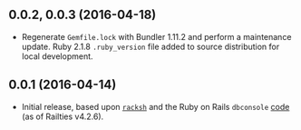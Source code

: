 ## 0.0.2, 0.0.3 (2016-04-18)

* Regenerate `Gemfile.lock` with Bundler 1.11.2 and perform a maintenance update. Ruby 2.1.8 `.ruby_version` file added to source distribution for local development.

## 0.0.1 (2016-04-14)

* Initial release, based upon [`racksh`](https://github.com/sickill/racksh) and the Ruby on Rails `dbconsole` [code](https://github.com/rails/rails/blob/master/railties/lib/rails/commands/dbconsole.rb) (as of Railties v4.2.6).
